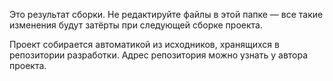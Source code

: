 Это результат сборки. Не редактируйте файлы в этой папке — все такие изменения будут затёрты при следующей сборке проекта.

Проект собирается автоматикой из исходников, хранящихся в репозитории разработки. Адрес репозитория можно узнать у автора проекта.
